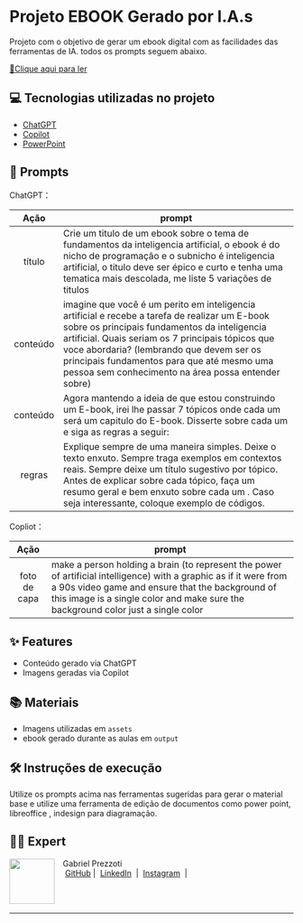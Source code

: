 # Projeto EBOOK Gerado por I.A.s


Projeto com o objetivo de gerar um ebook digital com as facilidades das ferramentas de IA. todos os prompts
seguem abaixo.

<a href="https://github.com/GabrielPrezzoti/ebook-ia/blob/main/Ebook%20IA.pdf" title="View PDF now"> 📕Clique aqui para ler</a>

## 💻 Tecnologias utilizadas no projeto

- [ChatGPT](https://chat.openai.com/) 
- [Copilot](https://copilot.microsoft.com)
- [PowerPoint](https://www.microsoft.com/en/microsoft-365/powerpoint)

## 🧠 Prompts


ChatGPT：

|   Ação   | prompt                                                                                                                                                                                                                                                                         |
| :------: | ------------------------------------------------------------------------------------------------------------------------------------------------------------------------------------------------------------------------------------------------------------------------------ |
|  título  | Crie um titulo de um ebook sobre o tema de fundamentos da inteligencia artificial, o ebook é do nicho de programação e o subnicho é inteligencia artificial, o titulo deve ser épico e curto e tenha uma tematica mais descolada, me liste 5 variações de titulos                                                      |
| conteúdo | imagine que você é um perito em inteligencia artificial e recebe a tarefa de realizar um E-book sobre os principais fundamentos da inteligencia artificial. Quais seriam os 7 principais tópicos que voce abordaria? (lembrando que devem ser os principais fundamentos para que até mesmo uma pessoa sem conhecimento na área possa entender sobre)
| conteúdo | Agora mantendo a ideia de que estou construindo um E-book, irei lhe passar 7 tópicos onde cada um será um capitulo do E-book. Disserte sobre cada um e siga as regras a seguir:
|regras|Explique sempre de uma maneira simples. Deixe o texto enxuto. Sempre traga exemplos em contextos reais. Sempre deixe um título sugestivo por tópico. Antes de explicar sobre cada tópico, faça um resumo geral e bem enxuto sobre cada um . Caso seja interessante, coloque exemplo de códigos.


Copliot：

|  Ação  | prompt                                                                                 |
| :----: | -------------------------------------------------------------------------------------- |
| foto de capa | make a person holding a brain (to represent the power of artificial intelligence) with a graphic as if it were from a 90s video game and ensure that the background of this image is a single color and make sure the background color just a single color|

## ✨ Features

- Conteúdo gerado via ChatGPT
- Imagens geradas via Copilot

## 📚 Materiais

- Imagens utilizadas em `assets`
- ebook gerado durante as aulas em `output`

## 🛠️ Instruções de execução

Utilize os prompts acima nas ferramentas sugeridas para gerar o material base e utilize uma ferramenta de edição de documentos como power point, libreoffice , indesign para diagramação.

## 👨‍💻 Expert

<p>
    <img 
      align=left 
      margin=10 
      width=80 
      src="https://media.licdn.com/dms/image/D4D03AQGNUlWOrLdG2A/profile-displayphoto-shrink_800_800/0/1709038587751?e=1725494400&v=beta&t=_y_6EJtfA17rWOjdne8czkSFZpsdiFEsJkbRzCS646w"
    />
    <p>&nbsp&nbsp&nbspGabriel Prezzoti<br>
    &nbsp&nbsp&nbsp
    <a href="https://github.com/GabrielPrezzoti">
    GitHub</a>&nbsp;|&nbsp;
    <a href="https://www.linkedin.com/in/gabriel-barros-prezzoti-47a16b22b/">LinkedIn</a>
&nbsp;|&nbsp;
    <a href="https://www.instagram.com/gabrielprezzoti/">
    Instagram</a>
&nbsp;|&nbsp;</p>
</p>
<br/><br/>
<p>

---
